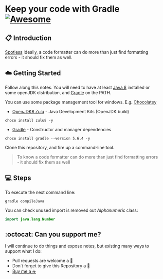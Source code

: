 # Keep your code with Gradle [![Awesome](https://awesome.re/badge-flat.svg)](https://awesome.re)

## :clipboard: Introduction

[Spotless](https://github.com/diffplug/spotless) Ideally, a code formatter can do more than just find formatting errors - it should fix them as well.

## :cloud: Getting Started

Follow along this notes. You will need to have at least [Java 8](https://www.oracle.com/java/technologies/javase/javase-jdk8-downloads.html) installed or some openJDK distribution, and [Gradle](https://gradle.org/) on the PATH. 

You can use some package management tool for windows. E.g. [Chocolatey](https://chocolatey.org/)

*	[OpenJDK8 Zulu](https://azul.com) - Java Development Kits (OpenJDK build)

```
choco install zulu8 -y
```

*	[Gradle](https://gradle.org/) - Constructor and manager dependencies

```
choco install gradle --version 5.6.4 -y
```

Clone this repository, and fire up a command-line tool.

> To know a code formatter can do more than just find formatting errors - it should fix them as well

## :computer: Steps

To execute the next command line:

```
gradle compileJava
```

You can check unused import is removed out _Alphanumeric_ class:

```java
import java.lang.Number
```

## :octocat: Can you support me?

I will continue to do things and expose notes, but existing many ways to support what I do:
* Pull requests are welcome a :dizzy:
* Don't forget to give this Repository a :star2:
* <a href="https://www.buymeacoffee.com/pedringcoding" title="Donate to this content using BuyMeACoffee">Buy me a :coffee:</a>
